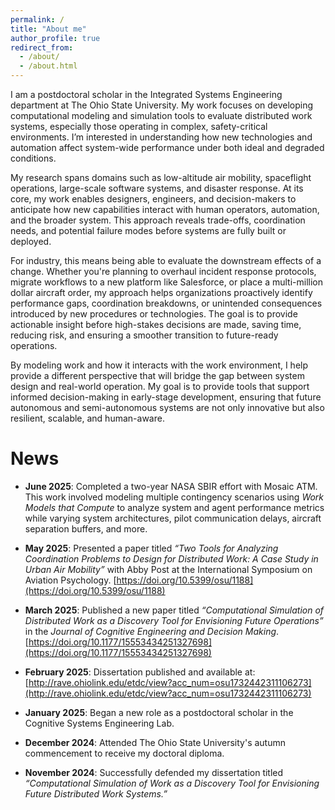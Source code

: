 ```yaml
---
permalink: /
title: "About me"
author_profile: true
redirect_from: 
  - /about/
  - /about.html
---
```


I am a postdoctoral scholar in the Integrated Systems Engineering department at The Ohio State University. My work focuses on developing computational modeling and simulation tools to evaluate distributed work systems, especially those operating in complex, safety-critical environments. I’m interested in understanding how new technologies and automation affect system-wide performance under both ideal and degraded conditions.

My research spans domains such as low-altitude air mobility, spaceflight operations, large-scale software systems, and disaster response. At its core, my work enables designers, engineers, and decision-makers to anticipate how new capabilities interact with human operators, automation, and the broader system. This approach reveals trade-offs, coordination needs, and potential failure modes before systems are fully built or deployed.

For industry, this means being able to evaluate the downstream effects of a change. Whether you're planning to overhaul incident response protocols, migrate workflows to a new platform like Salesforce, or place a multi-million dollar aircraft order, my approach helps organizations proactively identify performance gaps, coordination breakdowns, or unintended consequences introduced by new procedures or technologies. The goal is to provide actionable insight before high-stakes decisions are made, saving time, reducing risk, and ensuring a smoother transition to future-ready operations.

By modeling work and how it interacts with the work environment, I help provide a different perspective that will bridge the gap between system design and real-world operation. My goal is to provide tools that support informed decision-making in early-stage development, ensuring that future autonomous and semi-autonomous systems are not only innovative but also resilient, scalable, and human-aware.

News
======
- **June 2025**: Completed a two-year NASA SBIR effort with Mosaic ATM. This work involved modeling multiple contingency scenarios using *Work Models that Compute* to analyze system and agent performance metrics while varying system architectures, pilot communication delays, aircraft separation buffers, and more.

- **May 2025**: Presented a paper titled *“Two Tools for Analyzing Coordination Problems to Design for Distributed Work: A Case Study in Urban Air Mobility”* with Abby Post at the International Symposium on Aviation Psychology. [https://doi.org/10.5399/osu/1188](https://doi.org/10.5399/osu/1188)

- **March 2025**: Published a new paper titled *“Computational Simulation of Distributed Work as a Discovery Tool for Envisioning Future Operations”* in the *Journal of Cognitive Engineering and Decision Making*. [https://doi.org/10.1177/15553434251327698](https://doi.org/10.1177/15553434251327698)

- **February 2025**: Dissertation published and available at: [http://rave.ohiolink.edu/etdc/view?acc_num=osu1732442311106273](http://rave.ohiolink.edu/etdc/view?acc_num=osu1732442311106273)

- **January 2025**: Began a new role as a postdoctoral scholar in the Cognitive Systems Engineering Lab.

- **December 2024**: Attended The Ohio State University's autumn commencement to receive my doctoral diploma.

- **November 2024**: Successfully defended my dissertation titled *“Computational Simulation of Work as a Discovery Tool for Envisioning Future Distributed Work Systems.”*


<!-- Site-wide configuration
------
The main configuration file for the site is in the base directory in [_config.yml](https://github.com/academicpages/academicpages.github.io/blob/master/_config.yml), which defines the content in the sidebars and other site-wide features. You will need to replace the default variables with ones about yourself and your site's github repository. The configuration file for the top menu is in [_data/navigation.yml](https://github.com/academicpages/academicpages.github.io/blob/master/_data/navigation.yml). For example, if you don't have a portfolio or blog posts, you can remove those items from that navigation.yml file to remove them from the header.  -->

